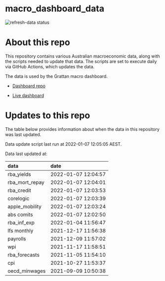 
<!-- README.md is generated from README.Rmd. Please edit that file -->

# macro\_dashboard\_data

<!-- badges: start -->

![refresh-data
status](https://github.com/grattan/macro_dashboard_data/workflows/refresh-data/badge.svg)

<!-- badges: end -->

# About this repo

This repository contains various Australian macroeconomic data, along
with the scripts needed to update that data. The scripts are set to
execute daily via GitHub Actions, which updates the data.

The data is used by the Grattan macro dashboard.

  - [Dashboard repo](https://github.com/grattan/macrodashboard)

  - [Live dashboard](https://mattcowgill.shinyapps.io/macrodashboard/)

# Updates to this repo

The table below provides information about when the data in this
repository was last updated.

Data update script last run at 2022-01-07 12:05:05 AEST.

Data last updated at:

| data             | date                |
| :--------------- | :------------------ |
| rba\_yields      | 2022-01-07 12:04:57 |
| rba\_mort\_repay | 2022-01-07 12:04:01 |
| rba\_credit      | 2022-01-07 12:03:53 |
| corelogic        | 2022-01-07 12:03:39 |
| apple\_mobility  | 2022-01-07 12:03:24 |
| abs comits       | 2022-01-07 12:02:50 |
| rba\_inf\_exp    | 2022-01-04 11:56:47 |
| lfs monthly      | 2021-12-17 11:56:38 |
| payrolls         | 2021-12-09 11:57:02 |
| wpi              | 2021-11-17 11:58:51 |
| rba\_forecasts   | 2021-11-05 11:54:10 |
| cpi              | 2021-10-27 11:53:37 |
| oecd\_minwages   | 2021-09-09 10:50:38 |
